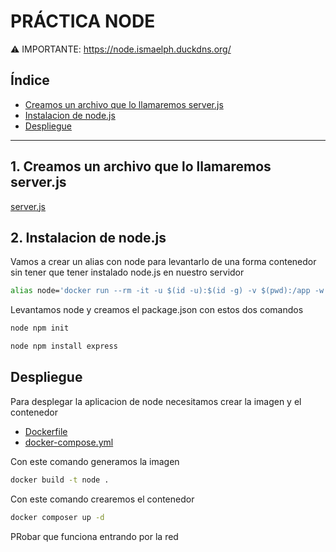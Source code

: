 # PRÁCTICA NODE

⚠️ IMPORTANTE: https://node.ismaelph.duckdns.org/

## Índice
- [Creamos un archivo que lo llamaremos server.js](#1-creamos-un-archivo-que-lo-llamaremos-serverjs)
- [Instalacion de node.js](#2-instalacion-de-nodejs)
- [Despliegue](#despliegue)

<hr>

## 1. Creamos un archivo que lo llamaremos server.js 

[server.js](./javascript/server.js)

## 2. Instalacion de node.js

Vamos a crear un alias con node para levantarlo de una forma contenedor sin tener que tener instalado node.js en nuestro servidor

```bash
alias node='docker run --rm -it -u $(id -u):$(id -g) -v $(pwd):/app -w /app  node:latest'
```

Levantamos node y creamos el package.json con estos dos comandos

```bash
node npm init

node npm install express
``` 

## Despliegue

Para desplegar la aplicacion de node necesitamos crear la imagen y el contenedor 

- [Dockerfile](./docker/Dockerfile)
- [docker-compose.yml](./docker/docker-compose.yml)

Con este comando generamos la imagen
```bash 
docker build -t node .
``` 
Con este comando crearemos el contenedor
```bash
docker composer up -d
```
PRobar que funciona entrando por la red
